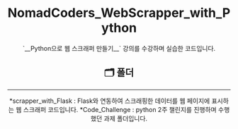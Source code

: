# <center>NomadCoders_WebScrapper_with_Python<center>
<center>`__Python으로 웹 스크래퍼 만들기__` 강의를 수강하며 실습한 코드입니다.<center>

## 🗂 폴더
***
*scrapper_with_Flask : Flask와 연동하여 스크래핑한 데이터를 웹 페이지에 표시하는 웹 스크래퍼 코드입니다.
*Code_Challenge : python 2주 챌린지를 진행하며 수행했던 과제 폴더입니다.
